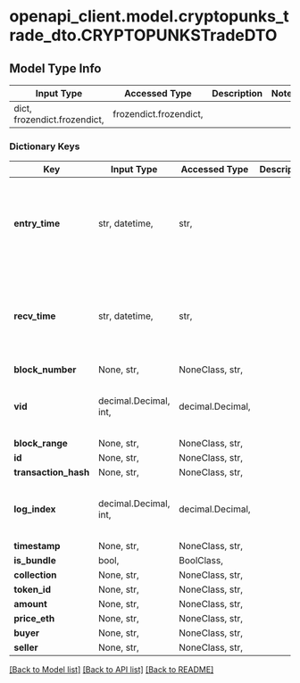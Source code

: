# openapi_client.model.cryptopunks_trade_dto.CRYPTOPUNKSTradeDTO

## Model Type Info
Input Type | Accessed Type | Description | Notes
------------ | ------------- | ------------- | -------------
dict, frozendict.frozendict,  | frozendict.frozendict,  |  | 

### Dictionary Keys
Key | Input Type | Accessed Type | Description | Notes
------------ | ------------- | ------------- | ------------- | -------------
**entry_time** | str, datetime,  | str,  |  | [optional] value must conform to RFC-3339 date-time
**recv_time** | str, datetime,  | str,  |  | [optional] value must conform to RFC-3339 date-time
**block_number** | None, str,  | NoneClass, str,  |  | [optional] 
**vid** | decimal.Decimal, int,  | decimal.Decimal,  |  | [optional] value must be a 64 bit integer
**block_range** | None, str,  | NoneClass, str,  |  | [optional] 
**id** | None, str,  | NoneClass, str,  |  | [optional] 
**transaction_hash** | None, str,  | NoneClass, str,  |  | [optional] 
**log_index** | decimal.Decimal, int,  | decimal.Decimal,  |  | [optional] value must be a 32 bit integer
**timestamp** | None, str,  | NoneClass, str,  |  | [optional] 
**is_bundle** | bool,  | BoolClass,  |  | [optional] 
**collection** | None, str,  | NoneClass, str,  |  | [optional] 
**token_id** | None, str,  | NoneClass, str,  |  | [optional] 
**amount** | None, str,  | NoneClass, str,  |  | [optional] 
**price_eth** | None, str,  | NoneClass, str,  |  | [optional] 
**buyer** | None, str,  | NoneClass, str,  |  | [optional] 
**seller** | None, str,  | NoneClass, str,  |  | [optional] 

[[Back to Model list]](../../README.md#documentation-for-models) [[Back to API list]](../../README.md#documentation-for-api-endpoints) [[Back to README]](../../README.md)

